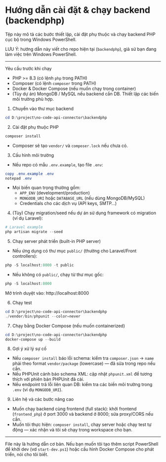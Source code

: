 # Hướng dẫn cài đặt & chạy backend (backendphp)

Tệp này mô tả các bước thiết lập, cài đặt phụ thuộc và chạy backend PHP cục bộ trong Windows PowerShell.

LƯU Ý: hướng dẫn này viết cho repo hiện tại (`backendphp`), giả sử bạn đang làm việc trên Windows PowerShell.

---
Yêu cầu trước khi chạy
- PHP >= 8.3 (có lệnh `php` trong PATH)
- Composer (có lệnh `composer` trong PATH)
- Docker & Docker Compose (nếu muốn chạy trong container)
- (Tùy dự án) MongoDB / MySQL nếu backend cần DB. Thiết lập các biến môi trường phù hợp.

1) Chuyển vào thư mục backend

```powershell
cd D:\project\no-code-api-connector\backendphp
```

2) Cài đặt phụ thuộc PHP

```powershell
composer install
```

- Composer sẽ tạo `vendor/` và `composer.lock` nếu chưa có.

3) Cấu hình môi trường

- Nếu repo có mẫu `.env.example`, tạo file `.env`:

```powershell
copy .env.example .env
notepad .env
```

- Mọi biến quan trọng thường gồm:
  - `APP_ENV` (development/production)
  - `MONGODB_URI` hoặc `DATABASE_URL` (nếu dùng MongoDB/MySQL)
  - Credentials cho các dịch vụ (API keys, SMTP…)

4) (Tùy) Chạy migration/seed nếu dự án sử dụng framework có migration (ví dụ Laravel):

```powershell
# Laravel example
php artisan migrate --seed
```

5) Chạy server phát triển (built-in PHP server)

- Nếu ứng dụng có thư mục `public/` (thường cho Laravel/Front controllers):

```powershell
php -S localhost:8000 -t public
```

- Nếu không có `public/`, chạy từ thư mục gốc:

```powershell
php -S localhost:8000
```

Mở trình duyệt vào: http://localhost:8000

6) Chạy test

```powershell
cd D:\project\no-code-api-connector\backendphp
./vendor/bin/phpunit --color=never
```

7) Chạy bằng Docker Compose (nếu muốn containerized)

```powershell
cd D:\project\no-code-api-connector\backendphp
docker-compose up --build
```

8) Gợi ý xử lý sự cố
- Nếu `composer install` báo lỗi schema: kiểm tra `composer.json` -> `name` phải theo format `vendor/package` (lowercase) — đã sửa trong repo nếu cần.
- Nếu PHPUnit cảnh báo schema XML: cập nhật `phpunit.xml` để tương thích với phiên bản PHPUnit đã cài.
- Nếu endpoint trả lỗi liên quan DB: kiểm tra các biến môi trường trong `.env` (ví dụ `MONGODB_URI`).

9) Liên hệ và các bước nâng cao
- Muốn chạy backend cùng frontend (full stack): khởi frontend (`frontend_php`) ở port 3000 và backend ở 8000; sửa proxy/CORS nếu cần.
- Muốn tôi thực hiện: `composer install`, chạy server hoặc chạy test tự động — xác nhận và tôi sẽ chạy trong workspace cho bạn.

---
File này là hướng dẫn cơ bản. Nếu bạn muốn tôi tạo thêm script PowerShell để khởi dev (vd `start-dev.ps1`) hoặc cấu hình Docker Compose cho phát triển, nói cho tôi biết.